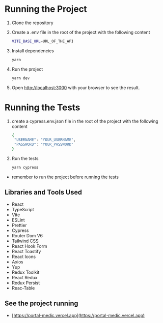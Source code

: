 # Running the Project
1. Clone the repository

2. Create a .env file in the root of the project with the following content
   ```bash
   VITE_BASE_URL=URL_OF_THE_API 
   ```

3. Install dependencies
   ```bash
   yarn
   ```
4. Run the project
   ```bash
   yarn dev
   ```
5. Open [http://localhost:3000](http://localhost:5173) with your browser to see the result.

# Running the Tests
1. create a cypress.env.json file in the root of the project with the following content
   ```bash
   {
    "USERNAME": "YOUR_USERNAME",
    "PASSWORD": "YOUR_PASSWORD"
   }
   ```

2. Run the tests
   ```bash
   yarn cypress
   ```
- remember to run the project before running the tests


## Libraries and Tools Used
   - React
   - TypeScript
   - Vite
   - ESLint
   - Prettier
   - Cypress
   - Router Dom V6
   - Tailwind CSS
   - React Hook Form
   - React Toastify
   - React Icons
   - Axios
   - Yup
   - Redux Toolkit
   - React Redux
   - Redux Persist
   - Reac-Table

## See the project running
- [https://portal-medic.vercel.app](https://portal-medic.vercel.app)